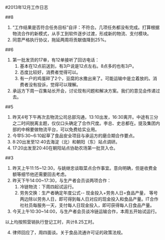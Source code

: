 #2013年12月工作日志

##8
1. “工作结果是否符合任务目标”自评：不符合。几项任务都没有完成。打算根据物流合作的新模式，从手工到软件逐步过渡，形成新的物流、支付模块。
2. 同意严格执行协议，拖延两周将贡献值降到25%。

##6
1. 第一批发货的17单，有12单接听了回访电话：
	1. 基本在12点前送到，有3户说是12点左右。8点多的也有3户。
	2. 态度比较好，消费者觉得可以。
	3. 有一户的鸡蛋碎了2个，豆腐的水撒出来了。可能运输中是立着放的。消费者没有投诉，觉得可以理解。
2. 承运方下周一召集站长开会，讨论现有问题和解决方案。我们的意见会传递过去。

##5
1. 昨天4号下午再次去物流公司总部沟通，13:10出发，16:30离开。中途有三分之二时间脱离主题，仅仅口头确定了合作尺度。李总、史总都在。提及集团内部的中棉要做物流平台，可以免费给实业用。
2. 今早5:30~6:10起草了食品安全项目与承运方的磨合期合作要点。
3. 8:20出发至12:40去海淀（北）和朝阳（东）站点调研。
4. 17:20出发至20:40在朝阳站点协助农场第一批货入仓。

##3
1. 昨天上午11:15~12:30，与姚继忠谈取菜点合作事宜。意向明确，但是收费金额等细节他还需要回去考虑。
2. 昨天下午14:00~17:30，与生产者会员谈两项合作：
	1. 冷链物流：下周四起试运行。
	2. 劳务交换：生产者确定年度公式--  现金投入+劳务人日=食品产量， 等号两边除以劳务人日，即可得到每人日对应的现金投入和食品产量。IT合作社社员每服务一天，支付每人日现金投入，即可获得每人日食品产量。
3. 今天上午10:30~14:00，与生产者会员谈冷链运输合作，本周五开始试运行。

以上均按照营销执行登记工时，共计8.25工时。

4. 律师回应了，周四面谈。关于食品流通许可证的政策法规。